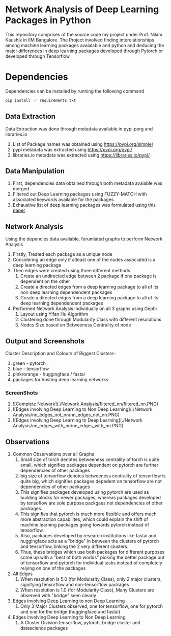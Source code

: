 # Network Analysis of Deep Learning Packages in Python
This repository comprises of the source code my project under Prof. Nilam Kaushik in IIM Bangalore. 
The Project involved finding interelationships among machine learning packages avaialable and python and deducing the major differences in deep learning packages developed through Pytorch or developed through Tensorflow

# Dependencies
Dependencies can be installed by running the following command
```bash
pip install -r requirements.txt
```
## Data Extraction
Data Extraction was done through metadata available in pypi.porg and libraries.io
1. List of Package names was obtained using https://pypi.org/simple/
2. pypi metadata was extracted using https://pypi.org/pypi/<package>
3. libraries.io metadata was extracted using https://libraries.io/pypi/<package>


## Data Manipulation
1. First, dependencies data obtained through both metadata avaiable was merged
2. Filtered out Deep Learning packages using FUZZY-MATCH with associated keywords available for the packages
3. Exhaustive list of deep learning packages was formulated using this [paper](https://mdpi-res.com/d_attachment/proceedings/proceedings-47-00009/article_deploy/proceedings-47-00009-v4.pdf?version=1594348151)


## Network Analysis
Using the depencies data available, forumlated graphs to perform Network Analysis
1. Firstly, Treated each package as a unique node
2. Considering an edge only if atleast one of the nodes associated is a deep learning package
2. Then edges were created using three different methods
    1. Create an undirected edge between 2 package if one package is dependent on the other
    2. Create a directed edges from a deep learning package to all of its non deep learning dependendent packages
    3. Create a directed edges from a deep learning package to all of its deep learning dependendent packages
3. Performed Network Analysis individually on all 3 graphs using Gephi
    1. Layout using Yifan Hu Algorithm
    2. Clustering done through Modularity Class with different resolutions
    3. Nodes Size based on Betweeness Centrality of node

## Output and Screenshots
Cluster Description and Colours of Biggest Clusters- 
1. green - pytorch
2. blue - tensorflow
3. pink/orange - huggingface / fastai    
4. packages for hosting deep learning networks 
### ScreenShots
1. ![Complete Network](./Network Analysis/filtered_nn/filtered_nn.PNG)
2. ![Edges involving Deep Learning to Non Deep Learning](./Network Analysis/nn_edges_not_nn/nn_edges_not_nn.PNG)
3. ![Edges involving Deep Learning to Deep Learning](./Network Analysis/nn_edges_with_nn/nn_edges_with_nn.PNG)

## Observations
1. Common Observations over all Graphs 
    1. Small size of torch denotes betweeness centrality of torch is quite small, which signifies packages dependent on pytorch are further dependencies of other packages
    2. big size of tensorflow denotes betweeness centrality of tensorflow is quite big, which signifies packages depedent on tensorflow are not dependencies of other packages
    3. This signifies packages developed using pytorch are used as building blocks for newer packages, whereas packages developed by tensoflow are sole purpose packgaes not dependencies of other packages. 
    4. This signifies that pytorch is much more flexible and offers much more abstraction capabilites, which could explain the shift of machine learning packages going towards pytorch instead of tensorflow.
    5. Also, packages developed by research institutions like fastai and huggingface acts as a "bridge" in between the clusters of pytorch and tensorflow, linking the 2 very different clusters. 
    6. Thus, these bridges which use both packages for different purposes come up with a "best of both worlds" picking the better package out of tensorflow and pytorch for individual tasks instead of completely relying on one of the packages    
2. All Edges
    1. When resolution is 5.0 (for Modularity Class), only 2 major clusters, signifying tensorflow and non-tensorflow packages
    2. When resolution is 1.0 (for Modularity Class), Many Clusters are observed with "bridge" seen clearly
3. Edges involving Deep Learning to non Deep Learning
    1. Only 3 Major Clusters observed, one for tensorflow, one for pytorch and one for the bridge (huggingface and fastai)
4. Edges involving Deep Learning to Non Deep Learning
    1. A Cluster Division tensorflow, pytorch, bridge cluster and datascience packages





